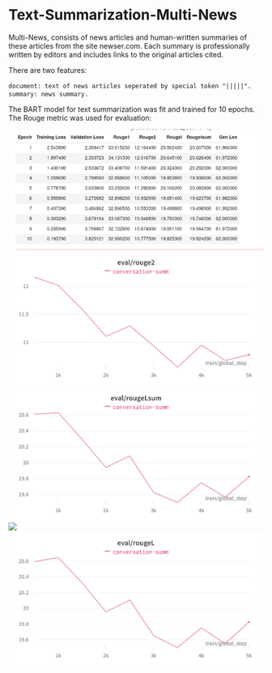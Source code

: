 # Text-Summarization-Multi-News

Multi-News, consists of news articles and human-written summaries of these articles from the site newser.com. Each summary is professionally written by editors and includes links to the original articles cited.

There are two features:

    document: text of news articles seperated by special token "|||||".
    summary: news summary.

The BART model for text summarization was fit and trained for 10 epochs.
The Rouge metric was used for evaluation:

<img src = "1.epochs_table.png">

<img src = "2.bart_rouge2.png">

<img src = "3.bart_rougeLsum.png">

<img src = "4.bart_rouge1.png">

<img src = "5.bart_eval_rougeL.png">

